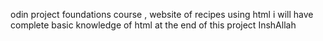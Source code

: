 odin project foundations course , website of recipes using html 
i will have complete basic knowledge of html at the end of this project InshAllah 